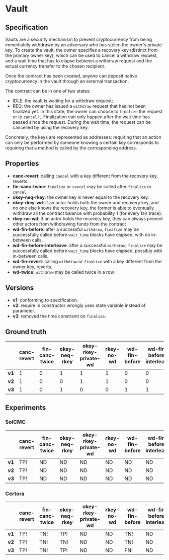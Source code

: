 # Vault

## Specification
Vaults are a security mechanism to prevent cryptocurrency from being immediately withdrawn by an adversary who has stolen the owner's private key. To create the vault, the owner specifies a recovery key (distinct from the primary owner key), which can be used to cancel a withdraw request, and a wait time that has to elapse between a withdraw request and the actual currency transfer to the chosen recipient. 

Once the contract has been created, anyone can deposit native cryptocurrency in the vault through an external transaction.

The contract can be in one of two states:
- IDLE: the vault is waiting for a withdraw request;
- REQ: the owner has issued a `withdraw` request that has not been finalized yet. In this state, the owner can choose to `finalize` the request or to `cancel` it. Finalization can only happen after the wait time has passed since the request. During the wait time, the request can be cancelled by using the recovery key.

Concretely, the keys are represented as addresses: requiring that an action can only be performed by someone knowing a certain key corresponds to requiring that a method is called by the corresponding address.

## Properties
- **canc-revert**: calling `cancel` with a key different from the recovery key, reverts.
- **fin-canc-twice**: `finalize` or `cancel` may be called after `finalize` or `cancel`.
- **okey-neq-rkey**: the owner key is never equal to the recovery key.
- **okey-rkey-wd**: if an actor holds both the owner and recovery key, and no one else knows the recovery key, the former is able to eventually withdraw all the contract balance with probability 1 (for every fair trace).
- **rkey-no-wd**: if an actor holds the recovery key, they can always prevent other actors from withdrawing funds from the contract
- **wd-fin-before**: after a successful `withdraw`, `finalize` may be successfully called before `wait_time` blocks have elapsed, with no in-between calls.
- **wd-fin-before-interleave**: after a successful `withdraw`, `finalize` may be successfully called before `wait_time` blocks have elapsed, possibly with in-between calls.
- **wd-fin-revert**: calling `withdraw` or `finalize` with a key different from the owner key, reverts.
- **wd-twice**: `withdraw` may be called twice in a row.

## Versions
- **v1**: conforming to specification.
- **v2**: require in constructor wrongly uses state variable instead of parameter.
- **v3**: removed the time constraint on `finalize`.

## Ground truth
|        | canc-revert              | fin-canc-twice           | okey-neq-rkey            | okey-rkey-private-wd     | rkey-no-wd               | wd-fin-before            | wd-fin-before-interleave | wd-fin-revert            | wd-twice                 |
|--------|--------------------------|--------------------------|--------------------------|--------------------------|--------------------------|--------------------------|--------------------------|--------------------------|--------------------------|
| **v1** | 1                        | 0                        | 1                        | 1                        | 1                        | 0                        | 0                        | 1                        | 0                        |
| **v2** | 1                        | 0                        | 0                        | 1                        | 1                        | 0                        | 0                        | 1                        | 0                        |
| **v3** | 1                        | 0                        | 1                        | 0                        | 0                        | 1                        | 1                        | 1                        | 0                        |
 


## Experiments

### SolCMC
|        | canc-revert              | fin-canc-twice           | okey-neq-rkey            | okey-rkey-private-wd     | rkey-no-wd               | wd-fin-before            | wd-fin-before-interleave | wd-fin-revert            | wd-twice                 |
|--------|--------------------------|--------------------------|--------------------------|--------------------------|--------------------------|--------------------------|--------------------------|--------------------------|--------------------------|
| **v1** | TP!                      | ND                       | ND                       | ND                       | ND                       | ND                       | ND                       | TP!                      | ND                       |
| **v2** | TP!                      | ND                       | ND                       | ND                       | ND                       | ND                       | ND                       | TP!                      | ND                       |
| **v3** | TP!                      | ND                       | ND                       | ND                       | ND                       | ND                       | ND                       | TP!                      | ND                       |
 


### Certora
|        | canc-revert              | fin-canc-twice           | okey-neq-rkey            | okey-rkey-private-wd     | rkey-no-wd               | wd-fin-before            | wd-fin-before-interleave | wd-fin-revert            | wd-twice                 |
|--------|--------------------------|--------------------------|--------------------------|--------------------------|--------------------------|--------------------------|--------------------------|--------------------------|--------------------------|
| **v1** | TP!                      | TN!                      | TP!                      | ND                       | ND                       | TN!                      | ND                       | TP!                      | TN!                      |
| **v2** | TP!                      | TN!                      | TN!                      | ND                       | ND                       | TN!                      | ND                       | TP!                      | TN!                      |
| **v3** | TP!                      | TN!                      | TP!                      | ND                       | ND                       | FN!                      | ND                       | TP!                      | TN!                      |
 
